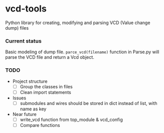 # vcd-tools
Python library for creating, modifying and parsing VCD (Value change dump) files

### Current status
Basic modeling of dump file. `parce_vcd(filename)` function in Parse.py will parse the VCD file and return a Vcd object.

### TODO
- Project structure
  - [ ] Group the classes in files
  - [ ] Clean import statements
- Issues
  - [ ] submodules and wires should be stored in dict instead of list, with name as key
- Near future
  - [ ] write_vcd function from top_module & vcd_config
  - [ ] Compare functions